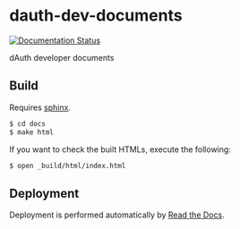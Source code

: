 # dauth-dev-documents

[![Documentation Status](https://readthedocs.org/projects/dauth-dev-documents/badge/?version=latest)](https://developers.dauth.world/en/latest/?badge=latest)

dAuth developer documents

## Build

Requires [sphinx](https://sphinx-doc.org).

```sh
$ cd docs
$ make html
```

If you want to check the built HTMLs, execute the following:

```sh
$ open _build/html/index.html
```

## Deployment

Deployment is performed automatically by [Read the Docs](https://readthedocs.org).
